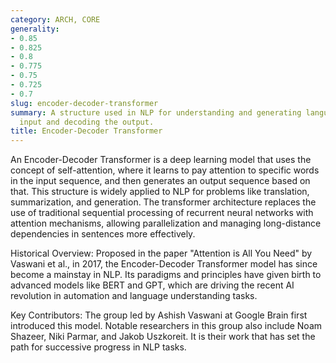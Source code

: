 ```yaml
---
category: ARCH, CORE
generality:
- 0.85
- 0.825
- 0.8
- 0.775
- 0.75
- 0.725
- 0.7
slug: encoder-decoder-transformer
summary: A structure used in NLP for understanding and generating language by encoding
  input and decoding the output.
title: Encoder-Decoder Transformer
---
```


An Encoder-Decoder Transformer is a deep learning model that uses the concept of self-attention, where it learns to pay attention to specific words in the input sequence, and then generates an output sequence based on that. This structure is widely applied to NLP for problems like translation, summarization, and generation. The transformer architecture replaces the use of traditional sequential processing of recurrent neural networks with attention mechanisms, allowing parallelization and managing long-distance dependencies in sentences more effectively.

Historical Overview: Proposed in the paper "Attention is All You Need" by Vaswani et al., in 2017, the Encoder-Decoder Transformer model has since become a mainstay in NLP. Its paradigms and principles have given birth to advanced models like BERT and GPT, which are driving the recent AI revolution in automation and language understanding tasks.

Key Contributors: The group led by Ashish Vaswani at Google Brain first introduced this model. Notable researchers in this group also include Noam Shazeer, Niki Parmar, and Jakob Uszkoreit. It is their work that has set the path for successive progress in NLP tasks.